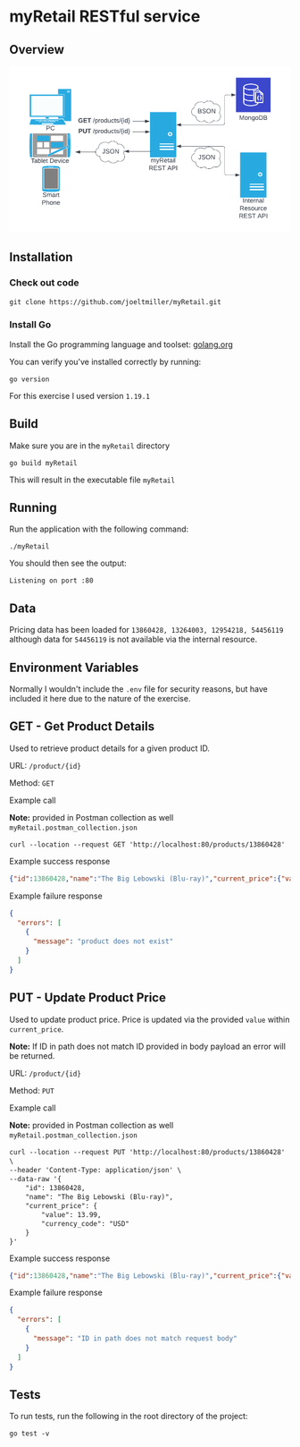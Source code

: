 # myRetail RESTful service

## Overview

![Diagram](diagram.png)

## Installation

### Check out code

```shell
git clone https://github.com/joeltmiller/myRetail.git
```

### Install Go

Install the Go programming language and toolset: [golang.org](https://golang.org/doc/install)

You can verify you've installed correctly by running:

```shell
go version
```

For this exercise I used version `1.19.1`

## Build
Make sure you are in the `myRetail` directory

```shell
go build myRetail
```

This will result in the executable file `myRetail`

## Running

Run the application with the following command:

```shell
./myRetail
```

You should then see the output:
```shell
Listening on port :80
```

## Data

Pricing data has been loaded for `13860428, 13264003, 12954218, 54456119` although data for  `54456119` is not available via the internal resource.

## Environment Variables

Normally I wouldn't include the `.env` file for security reasons, but have included it here due to the nature of the exercise.

## GET - Get Product Details

Used to retrieve product details for a given product ID.

URL: `/product/{id}`

Method: `GET`

Example call

**Note:** provided in Postman collection as well `myRetail.postman_collection.json`
```shell
curl --location --request GET 'http://localhost:80/products/13860428'
```

Example success response
```json
{"id":13860428,"name":"The Big Lebowski (Blu-ray)","current_price":{"value":12.49,"currency_code":"USD"}}
```

Example failure response
```json
{
  "errors": [
    {
      "message": "product does not exist"
    }
  ]
}
```

## PUT - Update Product Price

Used to update product price. Price is updated via the provided `value` within `current_price`.

**Note:** If ID in path does not match ID provided in body payload an error will be returned. 

URL: `/product/{id}`

Method: `PUT`

Example call

**Note:** provided in Postman collection as well `myRetail.postman_collection.json`
```shell
curl --location --request PUT 'http://localhost:80/products/13860428' \
--header 'Content-Type: application/json' \
--data-raw '{
    "id": 13860428,
    "name": "The Big Lebowski (Blu-ray)",
    "current_price": {
        "value": 13.99,
        "currency_code": "USD"
    }
}'
```

Example success response
```json
{"id":13860428,"name":"The Big Lebowski (Blu-ray)","current_price":{"value":13.99,"currency_code":"USD"}}
```

Example failure response
```json
{
  "errors": [
    {
      "message": "ID in path does not match request body"
    }
  ]
}
```

## Tests

To run tests, run the following in the root directory of the project:

```
go test -v
```